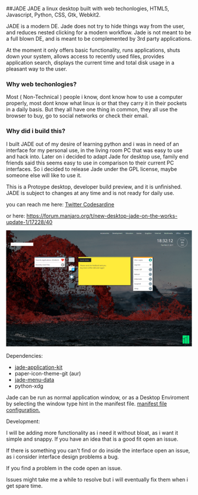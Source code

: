 ##JADE
JADE a linux desktop built with web techonlogies, HTML5, Javascript, Python, CSS, Gtk, Webkit2.

JADE is a modern DE. Jade does not try to hide things way from the user, and reduces nested clicking for a modern workflow. Jade is not meant to be a full blown DE, and is meant to be complemented by 3rd party applications.

At the moment it only offers basic functionality, runs applications, shuts down your system, allows access to recently used files, provides application search, displays the current time and total disk usage in a pleasant way to the user. 

### Why web techonlogies?
Most ( Non-Technical ) people i know, dont know how to use a computer properly, most dont know what linux is or that they carry it in their pockets in a daily basis. But they all have one thing in common, they all use the browser to buy, go to social networks or check their email.

### Why did i build this?

I built JADE out of my desire of learning python and i was in need of an interface for my personal use, in the living room PC that was easy to use and hack into. Later on i decided to adapt Jade for desktop use, family end friends said this seems easy to use in comparison to their current PC interfaces. So i decided to release Jade under the GPL license, maybe someone else will like to use it.

This is a Protoype desktop, developer build preview, and it is unfinished. JADE is subject to changes at any time and is not ready for daily use.

you can reach me here:
[Twitter Codesardine](https://twitter.com/codesardine)

or here: https://forum.manjaro.org/t/new-desktop-jade-on-the-works-update-1/17228/40


![desktop](jade.png)


Dependencies: 
* [jade-application-kit](https://github.com/codesardine/Jade-Application-Kit)
* paper-icon-theme-git (aur)
* [jade-menu-data](https://github.com/codesardine/Jade-menu-data)
* python-xdg

Jade can be run as normal application window, or as a Desktop Enviroment by selecting the window type hint in the manifest file.
[manifest file configuration.](https://github.com/codesardine/Jade-Application-Kit/wiki/Application-manifest-file)

Development:

I will be adding more functionality as i need it without bloat, as i want it simple and snappy. If you have an idea that is a good fit open an issue. 

If there is something you can't find or do inside the interface open an issue, as i consider interface design problems a bug.

If you find a problem in the code open an issue.

Issues might take me a while to resolve but i will eventually fix them when i get spare time.

